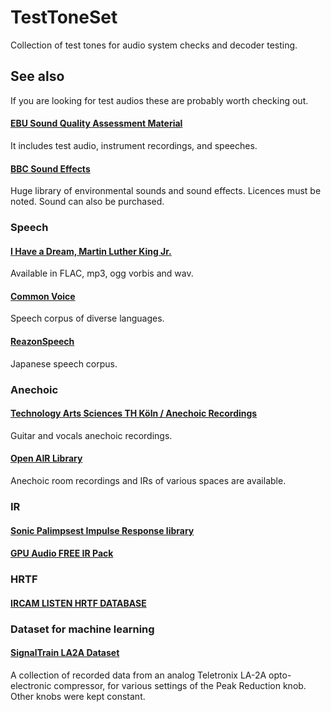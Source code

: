 # TestToneSet

Collection of test tones for audio system checks and decoder testing.  

## See also

If you are looking for test audios these are probably worth checking out.  

#### [EBU Sound Quality Assessment Material](https://tech.ebu.ch/publications/sqamcd)

It includes test audio, instrument recordings, and speeches.

#### [BBC Sound Effects](https://sound-effects.bbcrewind.co.uk/)

Huge library of environmental sounds and sound effects. Licences must be noted. Sound can also be purchased.  

### Speech

#### [I Have a Dream, Martin Luther King Jr.](https://archive.org/details/MLKDream)

Available in FLAC, mp3, ogg vorbis and wav.  


#### [Common Voice](https://commonvoice.mozilla.org/)

Speech corpus of diverse languages.  


#### [ReazonSpeech](https://research.reazon.jp/projects/ReazonSpeech/index.html)

Japanese speech corpus.  


### Anechoic

#### [Technology Arts Sciences TH Köln / Anechoic Recordings](http://audiogroup.web.th-koeln.de/anechoic.html)
 
Guitar and vocals anechoic recordings.  


#### [Open AIR Library](https://www.openair.hosted.york.ac.uk/)

Anechoic room recordings and IRs of various spaces are available.  


### IR

#### [Sonic Palimpsest Impulse Response library](https://research.kent.ac.uk/sonic-palimpsest/impulse-responses/)

#### [GPU Audio FREE IR Pack](https://www.soundonsound.com/news/gpu-audio-offering-free-impulse-responses)

### HRTF

#### [IRCAM LISTEN HRTF DATABASE](http://recherche.ircam.fr/equipes/salles/listen/index.html)

### Dataset for machine learning

#### [SignalTrain LA2A Dataset](https://zenodo.org/records/3824876)

A collection of recorded data from an analog Teletronix LA-2A opto-electronic compressor, for various settings of the Peak Reduction knob.  Other knobs were kept constant.  

